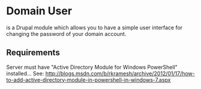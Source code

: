 # Domain User
is a Drupal module which allows you to have a simple user interface for changing the password of your domain account.

## Requirements
Server must have "Active Directory Module for Windows PowerShell" installed... 
See:  http://blogs.msdn.com/b/rkramesh/archive/2012/01/17/how-to-add-active-directory-module-in-powershell-in-windows-7.aspx